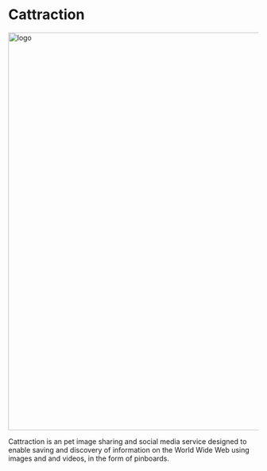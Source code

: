 
# Cattraction

<img width="800" alt="logo" src="https://user-images.githubusercontent.com/38336855/97132695-14c75e80-171e-11eb-997b-44e4ad28e193.png">

Cattraction is an pet image sharing and social media service designed to enable saving and discovery of information on the World Wide Web
using images and and videos, in the form of pinboards.
